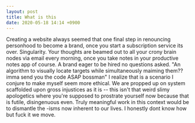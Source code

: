 ```yaml
---
layout: post
title: What is this
date: 2020-05-18 14:14 +0900
---
```

Creating a website always seemed that one final step in renouncing personhood to become a brand, once you start a subscription service its over. Singularity. Your thoughts are beamed out to all your crony brain nodes via email every morning, once you take notes in your productive notes app of course. A brand eager to be hired no questions asked. "An algorithm to visually locate targets while simultaneously maiming them?? imma send you the code ASAP bossman" I realize that is a scenario I conjure to make myself seem more ethical. We are propped up on system scaffolded upon gross injustices as it is -- this isn't that weird slimy apologetics where you're supposed to prostrate yourself now because that is futile, disingenuous even. Truly meaningful work in this context would be to dismantle the -isms now inherent to our lives. I honestly dont know how but fuck it we move.